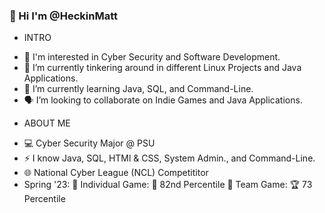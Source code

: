 ### 👋 Hi I'm @HeckinMatt

<!--
**HeckinMatt/HeckinMatt** is a ✨ _special_ ✨ repository because its `README.md` (this file) appears on your GitHub profile.

Here are some ideas to get you started:

- 🔭 I’m currently working on ...
- 🌱 I’m currently learning ...
- 👯 I’m looking to collaborate on ...
- 🤔 I’m looking for help with ...
- 💬 Ask me about ...
- 📫 How to reach me: ...
- 😄 Pronouns: ...
- ⚡ Fun fact: ...
-->
* INTRO
- 💭 I'm interested in Cyber Security and Software Development.
- 🔭 I’m currently tinkering around in different Linux Projects and Java Applications.
- 🌱 I’m currently learning Java, SQL, and Command-Line.
- 🗣️ I’m looking to collaborate on Indie Games and Java Applications.

* ABOUT ME
- 💻 Cyber Security Major @ PSU
- ⚡ I know Java, SQL, HTMl & CSS, System Admin., and Command-Line.
- 🌐 National Cyber League (NCL) Competititor 
-  Spring '23: 👤 Individual Game: 💎 82nd Percentile 👥 Team Game: 🏆 73 Percentile
